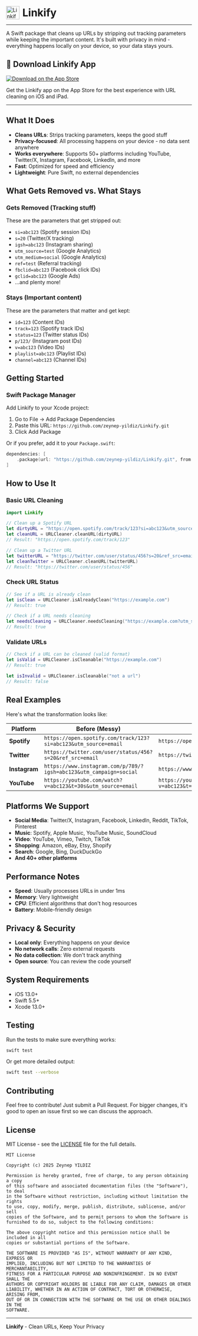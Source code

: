 <a href="https://bit.ly/getlinkfy" target="_blank" style="text-decoration:none; display:inline-flex; align-items:center;">
  <img src="https://is1-ssl.mzstatic.com/image/thumb/Purple211/v4/3c/f8/83/3cf8838e-6cbb-36ee-461c-bfac951bc08c/AppIcon-0-0-1x_U007emarketing-0-8-0-85-220.png/460x0w.webp" alt="Linkify App Icon" width="36" style="vertical-align:middle; margin-right:8px;"/>
  <span style="font-size:2em; font-weight:bold; vertical-align:middle; color:inherit;">Linkify</span>
</a>

--- 

A Swift package that cleans up URLs by stripping out tracking parameters while keeping the important content. It's built with privacy in mind - everything happens locally on your device, so your data stays yours.

## 📱 Download Linkify App

[![Download on the App Store](https://upload.wikimedia.org/wikipedia/commons/thumb/3/3c/Download_on_the_App_Store_Badge.svg/135px-Download_on_the_App_Store_Badge.svg.png)](https://bit.ly/getlinkfy)

Get the Linkify app on the App Store for the best experience with URL cleaning on iOS and iPad.

---

## What It Does

- **Cleans URLs**: Strips tracking parameters, keeps the good stuff
- **Privacy-focused**: All processing happens on your device - no data sent anywhere
- **Works everywhere**: Supports 50+ platforms including YouTube, Twitter/X, Instagram, Facebook, LinkedIn, and more
- **Fast**: Optimized for speed and efficiency
- **Lightweight**: Pure Swift, no external dependencies

## What Gets Removed vs. What Stays

### Gets Removed (Tracking stuff)
These are the parameters that get stripped out:
- `si=abc123` (Spotify session IDs)
- `s=20` (Twitter/X tracking)
- `igsh=abc123` (Instagram sharing)
- `utm_source=test` (Google Analytics)
- `utm_medium=social` (Google Analytics)
- `ref=test` (Referral tracking)
- `fbclid=abc123` (Facebook click IDs)
- `gclid=abc123` (Google Ads)
- ...and plenty more!

### Stays (Important content)
These are the parameters that matter and get kept:
- `id=123` (Content IDs)
- `track=123` (Spotify track IDs)
- `status=123` (Twitter status IDs)
- `p/123/` (Instagram post IDs)
- `v=abc123` (Video IDs)
- `playlist=abc123` (Playlist IDs)
- `channel=abc123` (Channel IDs)

## Getting Started

### Swift Package Manager

Add Linkify to your Xcode project:
1. Go to File → Add Package Dependencies
2. Paste this URL: `https://github.com/zeynep-yildiz/Linkify.git`
3. Click Add Package

Or if you prefer, add it to your `Package.swift`:

```swift
dependencies: [
    .package(url: "https://github.com/zeynep-yildiz/Linkify.git", from: "1.0.0")
]
```

## How to Use It

### Basic URL Cleaning

```swift
import Linkify

// Clean up a Spotify URL
let dirtyURL = "https://open.spotify.com/track/123?si=abc123&utm_source=email"
let cleanURL = URLCleaner.cleanURL(dirtyURL)
// Result: "https://open.spotify.com/track/123"

// Clean up a Twitter URL
let twitterURL = "https://twitter.com/user/status/456?s=20&ref_src=email"
let cleanTwitter = URLCleaner.cleanURL(twitterURL)
// Result: "https://twitter.com/user/status/456"
```

### Check URL Status

```swift
// See if a URL is already clean
let isClean = URLCleaner.isAlreadyClean("https://example.com")
// Result: true

// Check if a URL needs cleaning
let needsCleaning = URLCleaner.needsCleaning("https://example.com?utm_source=test")
// Result: true
```

### Validate URLs

```swift
// Check if a URL can be cleaned (valid format)
let isValid = URLCleaner.isCleanable("https://example.com")
// Result: true

let isInvalid = URLCleaner.isCleanable("not a url")
// Result: false
```

## Real Examples

Here's what the transformation looks like:

| Platform | Before (Messy) | After (Clean) |
|----------|----------------|---------------|
| **Spotify** | `https://open.spotify.com/track/123?si=abc123&utm_source=email` | `https://open.spotify.com/track/123` |
| **Twitter** | `https://twitter.com/user/status/456?s=20&ref_src=email` | `https://twitter.com/user/status/456` |
| **Instagram** | `https://www.instagram.com/p/789/?igsh=abc123&utm_campaign=social` | `https://www.instagram.com/p/789/` |
| **YouTube** | `https://youtube.com/watch?v=abc123&t=30s&utm_source=email` | `https://youtube.com/watch?v=abc123&t=30s` |

## Platforms We Support

- **Social Media**: Twitter/X, Instagram, Facebook, LinkedIn, Reddit, TikTok, Pinterest
- **Music**: Spotify, Apple Music, YouTube Music, SoundCloud
- **Video**: YouTube, Vimeo, Twitch, TikTok
- **Shopping**: Amazon, eBay, Etsy, Shopify
- **Search**: Google, Bing, DuckDuckGo
- **And 40+ other platforms**

## Performance Notes

- **Speed**: Usually processes URLs in under 1ms
- **Memory**: Very lightweight
- **CPU**: Efficient algorithms that don't hog resources
- **Battery**: Mobile-friendly design

## Privacy & Security

- **Local only**: Everything happens on your device
- **No network calls**: Zero external requests
- **No data collection**: We don't track anything
- **Open source**: You can review the code yourself

## System Requirements

- iOS 13.0+
- Swift 5.5+
- Xcode 13.0+

## Testing

Run the tests to make sure everything works:

```bash
swift test
```

Or get more detailed output:

```bash
swift test --verbose
```

## Contributing

Feel free to contribute! Just submit a Pull Request. For bigger changes, it's good to open an issue first so we can discuss the approach.

## License

MIT License - see the [LICENSE](LICENSE) file for the full details.

```
MIT License

Copyright (c) 2025 Zeynep YILDIZ

Permission is hereby granted, free of charge, to any person obtaining a copy
of this software and associated documentation files (the "Software"), to deal
in the Software without restriction, including without limitation the rights
to use, copy, modify, merge, publish, distribute, sublicense, and/or sell
copies of the Software, and to permit persons to whom the Software is
furnished to do so, subject to the following conditions:

The above copyright notice and this permission notice shall be included in all
copies or substantial portions of the Software.

THE SOFTWARE IS PROVIDED "AS IS", WITHOUT WARRANTY OF ANY KIND, EXPRESS OR
IMPLIED, INCLUDING BUT NOT LIMITED TO THE WARRANTIES OF MERCHANTABILITY,
FITNESS FOR A PARTICULAR PURPOSE AND NONINFRINGEMENT. IN NO EVENT SHALL THE
AUTHORS OR COPYRIGHT HOLDERS BE LIABLE FOR ANY CLAIM, DAMAGES OR OTHER
LIABILITY, WHETHER IN AN ACTION OF CONTRACT, TORT OR OTHERWISE, ARISING FROM,
OUT OF OR IN CONNECTION WITH THE SOFTWARE OR THE USE OR OTHER DEALINGS IN THE
SOFTWARE.
```



---

**Linkify** - Clean URLs, Keep Your Privacy


